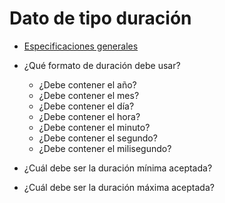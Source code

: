 # Dato de tipo duración

- [Especificaciones generales](./general.md)

- ¿Qué formato de duración debe usar?
    - ¿Debe contener el año?
    - ¿Debe contener el mes?
    - ¿Debe contener el día?
    - ¿Debe contener el hora?
    - ¿Debe contener el minuto?
    - ¿Debe contener el segundo?
    - ¿Debe contener el milisegundo?
- ¿Cuál debe ser la duración mínima aceptada?
- ¿Cuál debe ser la duración máxima aceptada?